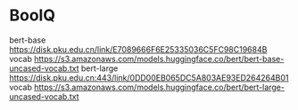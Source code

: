 # BoolQ
bert-base https://disk.pku.edu.cn/link/E7089666F6E25335036C5FC98C19684B
vocab https://s3.amazonaws.com/models.huggingface.co/bert/bert-base-uncased-vocab.txt
bert-large https://disk.pku.edu.cn:443/link/0DD00EB065DC5A803AE93ED264264B01
vocab https://s3.amazonaws.com/models.huggingface.co/bert/bert-large-uncased-vocab.txt
